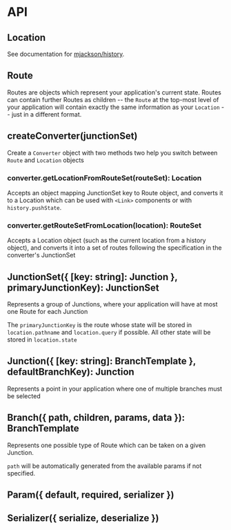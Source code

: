 # API

## Location

See documentation for [mjackson/history](https://github.com/mjackson/history#listening).

## Route

Routes are objects which represent your application's current state. Routes can contain further Routes as children -- the `Route` at the top-most level of your application will contain exactly the same information as your `Location` -- just in a different format.

## createConverter(junctionSet)

Create a `Converter` object with two methods two help you switch between `Route` and `Location` objects

### converter.getLocationFromRouteSet(routeSet): Location

Accepts an object mapping JunctionSet key to Route object, and converts it to a Location which can be used with `<Link>` components or with `history.pushState`.

### converter.getRouteSetFromLocation(location): RouteSet

Accepts a Location object (such as the current location from a history object), and converts it into a set of routes following the specification in the converter's JunctionSet

## JunctionSet({ [key: string]: Junction }, primaryJunctionKey): JunctionSet

Represents a group of Junctions, where your application will have at most one Route for each Junction 

The `primaryJunctionKey` is the route whose state will be stored in `location.pathname` and `location.query` if possible. All other state will be stored in `location.state`

## Junction({ [key: string]: BranchTemplate }, defaultBranchKey): Junction

Represents a point in your application where one of multiple branches must be selected

## Branch({ path, children, params, data }): BranchTemplate

Represents one possible type of Route which can be taken on a given Junction.

`path` will be automatically generated from the available params if not specified.

## Param({ default, required, serializer })

## Serializer({ serialize, deserialize })

